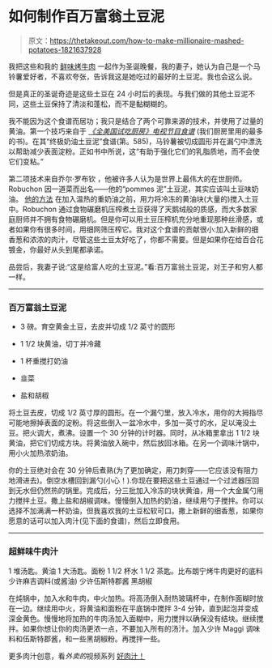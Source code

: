 # 如何制作百万富翁土豆泥

> 原文：<https://thetakeout.com/how-to-make-millionaire-mashed-potatoes-1821637928>

我把这些和我的 [鲜味烤牛肉](https://thetakeout.com/an-unconventional-beef-rib-roast-delivers-maximum-umami-1798261148) 一起作为圣诞晚餐，我的妻子，她认为自己是一个马铃薯爱好者，不喜欢夸张，告诉我这是她吃过的最好的土豆泥。我也会这么说。



但是真正的圣诞奇迹是这些土豆在 24 小时后的表现。与我们做的其他土豆泥不同，这些土豆保持了清淡和蓬松，而不是黏糊糊的。

我不能因为这个食谱而居功；我只是结合了两个可靠来源的技术，并使用了过量的黄油。第一个技巧来自于 [*《全美国试吃厨房》电视节目食谱*](http://amzn.to/2Ckeaot) (我们厨房里用的最多的书)。在其“终极奶油土豆泥”食谱(第。585)，马铃薯被切成圆形并在漏勺中漂洗以帮助减少表面淀粉。正如书中所说，这“有助于强化它们的乳脂质地，而不会使它们变粘。”

第二项技术来自乔尔·罗布钦 ，他被许多人认为是世界上最伟大的在世厨师。Robuchon 因一道菜而出名——他的“pommes 泥”土豆泥，其实应该叫土豆味奶油。 [他的方法](http://www.chatelaine.com/recipes/mashed-potato-recipe/) 在加入温热的重奶油之前，用力将冷冻的黄油块(大量的)搅入土豆中。Robuchon 通过食物碾磨机压榨煮土豆获得了天鹅绒般的质感，而大多数家庭厨师并不拥有食物碾磨机。但是你可以用土豆压榨机充分地重现那种丝滑感，或者如果你有很多时间，用细网筛压榨它。我对这个食谱的贡献很小:加入新鲜的细香葱和浓浓的肉汁，尽管这些土豆太好吃了，你都不需要。但是如果你在给百合花镀金，你最好从头到尾都承诺。

品尝后，我妻子说:“这是给富人吃的土豆泥。”看:百万富翁土豆泥，对王子和穷人都一样。

* * *

### 百万富翁土豆泥

*   3 磅。育空黄金土豆，去皮并切成 1/2 英寸的圆形

*   1 1/2 块黄油，切丁并冷藏

*   1 杯重搅打奶油

*   韭菜

*   盐和胡椒

将土豆去皮，切成 1/2 英寸厚的圆形。在一个漏勺里，放入冷水，用你的大拇指尽可能地擦掉表面的淀粉。将这些倒入一盆冷水中，多加一英寸的水，足以淹没土豆。把火调大，煮沸。设置一个 30 分钟的计时器。同时，从冰箱里拿出 1 1/2 块黄油，把它们切成方块。将黄油放入碗中，然后放回冰箱。在另一个调味汁锅中，用小火加热浓奶油。

你的土豆绝对会在 30 分钟后煮熟(为了更加确定，用刀刺穿——它应该没有阻力地滑进去)。倒空水槽回到漏勺(小心！).你现在要把这些土豆通过一个过滤器压回到无水但仍然热的锅里。完成后，分三批加入冷冻的块状黄油，用一个大金属勺用力搅拌土豆。撒上盐和胡椒调味。慢慢倒入加热的奶油，继续用勺子搅拌。你可以选择不加满满一杯奶油，但我喜欢我的土豆松软可口。撒上新鲜的细香葱，如果你愿意的话可以加入肉汁(见下面的食谱)，然后立即食用。

* * *

### 超鲜味牛肉汁

1 堆汤匙。黄油
1 大汤匙。面粉
1 1/2 杯水
1 1/2 茶匙。比布朗宁烤牛肉更好的底料
少许麻吉调料(或酱油)
少许伍斯特郡酱
黑胡椒

在炖锅中，加入水和牛肉，中火加热。将高汤倒入耐热玻璃杯中，在制作面糊时放在一边。继续用中火，将黄油和面粉在平底锅中搅拌 3-4 分钟，直到起泡并变成深金黄色。慢慢地将加热的牛肉汤加入面糊中，用力搅拌以确保没有结块。继续搅拌。如果你想让你的肉汤更浓一点，不要加入所有的汤汁。加入少许 Maggi 调味料和伍斯特郡酱，和一些黑胡椒粉。再搅拌一些。

更多肉汁创意，看*外卖的*视频系列 [好肉汁！](https://thetakeout.com/c/video/good-gravy)
